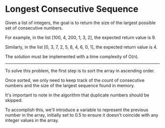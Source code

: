 # Longest Consecutive Sequence

Given a list of integers, the goal is to return the size of the largest possible set of consecutive numbers.

For example, in the list [100, 4, 200, 1, 3, 2], the expected return value is 9.

Similarly, in the list [0, 3, 7, 2, 5, 8, 4, 6, 0, 1], the expected return value is 4.

The solution must be implemented with a time complexity of O(n).

---

To solve this problem, the first step is to sort the array in ascending order.

Once sorted, we only need to keep track of the count of consecutive numbers and the size of the largest sequence found in memory.

It's important to note in the algorithm that duplicate numbers should be skipped.

To accomplish this, we'll introduce a variable to represent the previous number in the array, initially set to 0.5 to ensure it doesn't coincide with any integer values in the array.
